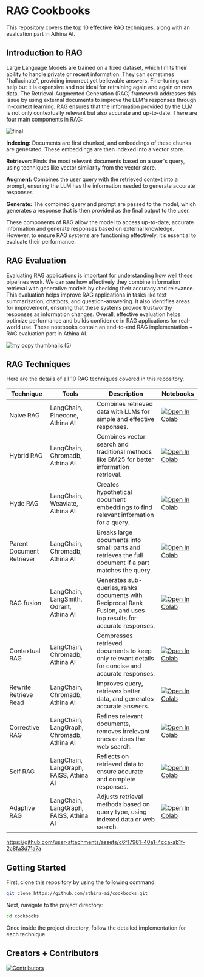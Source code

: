 # RAG Cookbooks
This repository covers the top 10 effective RAG techniques, along with an evaluation part in Athina AI.
## Introduction to RAG
Large Language Models are trained on a fixed dataset, which limits their ability to handle private or recent information. They can sometimes "hallucinate", providing incorrect yet believable answers. Fine-tuning can help but it is expensive and not ideal for retraining again and again on new data. The Retrieval-Augmented Generation (RAG) framework addresses this issue by using external documents to improve the LLM's responses through in-context learning. RAG ensures that the information provided by the LLM is not only contextually relevant but also accurate and up-to-date.
There are four main components in RAG:

![final](https://github.com/user-attachments/assets/a5e961da-d39e-48a8-af92-98a316b7fcbf)

**Indexing:** Documents are first chunked, and embeddings of these chunks are generated. These embeddings are then indexed into a vector store.

**Retriever:** Finds the most relevant documents based on a user's query, using techniques like vector similarity from the vector store.

**Augment:** Combines the user query with the retrieved context into a prompt, ensuring the LLM has the information needed to generate accurate responses

**Generate:** The combined query and prompt are passed to the model, which generates a response that is then provided as the final output to the user.

These components of RAG allow the model to access up-to-date, accurate information and generate responses based on external knowledge. However, to ensure RAG systems are functioning effectively, it’s essential to evaluate their performance.

## RAG Evaluation
Evaluating RAG applications is important for understanding how well these pipelines work. We can see how effectively they combine information retrieval with generative models by checking their accuracy and relevance. This evaluation helps improve RAG applications in tasks like text summarization, chatbots, and question-answering. It also identifies areas for improvement, ensuring that these systems provide trustworthy responses as information changes. Overall, effective evaluation helps optimize performance and builds confidence in RAG applications for real-world use. These notebooks contain an end-to-end RAG implementation + RAG evaluation part in Athina AI.

![my copy thumbnails (5)](https://github.com/user-attachments/assets/ad08db10-65ea-4ddd-b06b-2217797c4ceb)

## RAG Techniques
Here are the details of all 10 RAG techniques covered in this repository.

| Technique                    | Tools                        | Description                                                       | Notebooks |
|---------------------------------|------------------------------|--------------------------------------------------------------|-----------|
| Naive RAG      | LangChain, Pinecone, Athina AI                    | Combines retrieved data with LLMs for simple and effective responses.| [![Open In Colab](https://colab.research.google.com/assets/colab-badge.svg)](https://colab.research.google.com/github/athina-ai/cookbooks/blob/main/naive_rag.ipynb) |
| Hybrid RAG      | LangChain, Chromadb, Athina AI                    | Combines vector search and traditional methods like BM25 for better information retrieval.| [![Open In Colab](https://colab.research.google.com/assets/colab-badge.svg)](https://colab.research.google.com/github/athina-ai/cookbooks/blob/main/hybrid_rag.ipynb) |
| Hyde RAG      | LangChain, Weaviate, Athina AI                    | Creates hypothetical document embeddings to find relevant information for a query.| [![Open In Colab](https://colab.research.google.com/assets/colab-badge.svg)](https://colab.research.google.com/github/athina-ai/cookbooks/blob/main/hyde_rag.ipynb) |
| Parent Document Retriever      | LangChain, Chromadb, Athina AI                    | Breaks large documents into small parts and retrieves the full document if a part matches the query.| [![Open In Colab](https://colab.research.google.com/assets/colab-badge.svg)](https://colab.research.google.com/github/athina-ai/cookbooks/blob/main/parent_document_retriever.ipynb) |
| RAG fusion      | LangChain, LangSmith, Qdrant, Athina AI                    | Generates sub-queries, ranks documents with Reciprocal Rank Fusion, and uses top results for accurate responses.| [![Open In Colab](https://colab.research.google.com/assets/colab-badge.svg)](https://colab.research.google.com/github/athina-ai/cookbooks/blob/main/fusion_rag.ipynb) |
| Contextual RAG      | LangChain, Chromadb, Athina AI                    | Compresses retrieved documents to keep only relevant details for concise and accurate responses.| [![Open In Colab](https://colab.research.google.com/assets/colab-badge.svg)](https://colab.research.google.com/github/athina-ai/cookbooks/blob/main/contextual_rag.ipynb) |
| Rewrite Retrieve Read     | LangChain, Chromadb, Athina AI                    | Improves query, retrieves better data, and generates accurate answers.| [![Open In Colab](https://colab.research.google.com/assets/colab-badge.svg)](https://colab.research.google.com/github/athina-ai/cookbooks/blob/main/rewrite_retrieve_read.ipynb) |
| Corrective RAG      | LangChain, LangGraph, Chromadb, Athina AI                    | Refines relevant documents, removes irrelevant ones or does the web search.| [![Open In Colab](https://colab.research.google.com/assets/colab-badge.svg)](https://colab.research.google.com/github/athina-ai/cookbooks/blob/main/corrective_rag.ipynb) |
| Self RAG     | LangChain, LangGraph, FAISS, Athina AI                    | Reflects on retrieved data to ensure accurate and complete responses.| [![Open In Colab](https://colab.research.google.com/assets/colab-badge.svg)](https://colab.research.google.com/github/athina-ai/cookbooks/blob/main/self_rag.ipynb) |
| Adaptive RAG      | LangChain, LangGraph, FAISS, Athina AI                    | Adjusts retrieval methods based on query type, using indexed data or web search.| [![Open In Colab](https://colab.research.google.com/assets/colab-badge.svg)](https://colab.research.google.com/github/athina-ai/cookbooks/blob/main/adaptive_rag.ipynb) |

https://github.com/user-attachments/assets/c6f17961-40a1-4cca-ab1f-2c8fa3d71a7a

## Getting Started
First, clone this repository by using the following command:
```bash
git clone https://github.com/athina-ai/cookbooks.git
```
Next, navigate to the project directory:
```bash
cd cookbooks
```
Once inside the project directory, follow the detailed implementation for each technique.

## Creators + Contributors

[![Contributors](https://contrib.rocks/image?repo=athina-ai/cookbooks)](https://github.com/athina-ai/cookbooks/graphs/contributors)






